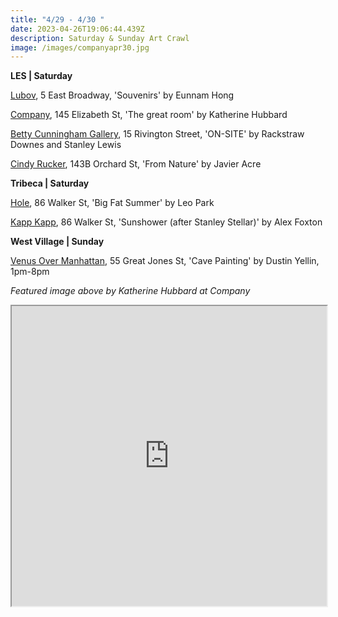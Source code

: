 ```yaml
---
title: "4/29 - 4/30 "
date: 2023-04-26T19:06:44.439Z
description: Saturday & Sunday Art Crawl
image: /images/companyapr30.jpg
---
```

**L﻿ES | Saturday**

[Lubov](https://lubov.nyc/), 5 East Broadway, 'Souvenirs' by Eunnam Hong

[Company](https://companygallery.us/), 145 Elizabeth St, 'The great room' by Katherine Hubbard

[Betty Cunningham Gallery](http://www.bettycuninghamgallery.com/exhibitions/on-site), 15 Rivington Street, 'ON-SITE' by Rackstraw Downes and Stanley Lewis

[Cindy Rucker](https://www.cindyruckergallery.com/), 143B Orchard St, 'From Nature' by Javier Acre

**Tribeca | Saturday**

[Hole](http://theholenyc.com/2023/01/24/leo-park/), 86 Walker St, 'Big Fat Summer' by Leo Park

[Kapp Kapp](https://www.kappkapp.com/exhibitions/alex-foxton), 86 Walker St, 'Sunshower (after Stanley Stellar)'  by Alex Foxton

**W﻿est Village | Sunday**

[Venus Over Manhattan](https://www.venusovermanhattan.com/exhibitions/dustin-yellin-cave-painting), 55 Great Jones St, 'Cave Painting' by Dustin Yellin, 1pm-8pm

*F﻿eatured image above by Katherine Hubbard at Company*

<iframe src="https://www.google.com/maps/d/u/3/embed?mid=1apwnCRla1JCgfuRqkiWqbJBwkINK1pE&ehbc=2E312F" width="100%" height="480"></iframe>